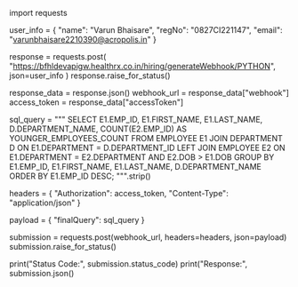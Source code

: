 import requests

user_info = {
    "name": "Varun Bhaisare",
    "regNo": "0827CI221147",
    "email": "varunbhaisare2210390@acropolis.in"
}

response = requests.post(
    "https://bfhldevapigw.healthrx.co.in/hiring/generateWebhook/PYTHON",
    json=user_info
)
response.raise_for_status()

response_data = response.json()
webhook_url = response_data["webhook"]
access_token = response_data["accessToken"]

sql_query = """
SELECT 
    E1.EMP_ID,
    E1.FIRST_NAME,
    E1.LAST_NAME,
    D.DEPARTMENT_NAME,
    COUNT(E2.EMP_ID) AS YOUNGER_EMPLOYEES_COUNT
FROM 
    EMPLOYEE E1
JOIN 
    DEPARTMENT D ON E1.DEPARTMENT = D.DEPARTMENT_ID
LEFT JOIN 
    EMPLOYEE E2 
    ON E1.DEPARTMENT = E2.DEPARTMENT
    AND E2.DOB > E1.DOB
GROUP BY 
    E1.EMP_ID, E1.FIRST_NAME, E1.LAST_NAME, D.DEPARTMENT_NAME
ORDER BY 
    E1.EMP_ID DESC;
""".strip()

headers = {
    "Authorization": access_token,
    "Content-Type": "application/json"
}

payload = {
    "finalQuery": sql_query
}

submission = requests.post(webhook_url, headers=headers, json=payload)
submission.raise_for_status()

print("Status Code:", submission.status_code)
print("Response:", submission.json()
